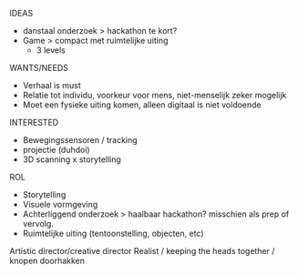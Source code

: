 IDEAS
- danstaal onderzoek > hackathon te kort? 
- Game > compact met ruimtelijke uiting
	- 3 levels




WANTS/NEEDS
- Verhaal is must
- Relatie tot individu, voorkeur voor mens, niet-menselijk zeker mogelijk
- Moet een fysieke uiting komen, alleen digitaal is niet voldoende



INTERESTED
- Bewegingssensoren / tracking
- projectie (duhdoi)
- 3D scanning x storytelling



ROL
- Storytelling
- Visuele vormgeving
- Achterliggend onderzoek > haalbaar hackathon? misschien als prep of vervolg.
- Ruimtelijke uiting (tentoonstelling, objecten, etc)

Artistic director/creative director
Realist / keeping the heads together / knopen doorhakken